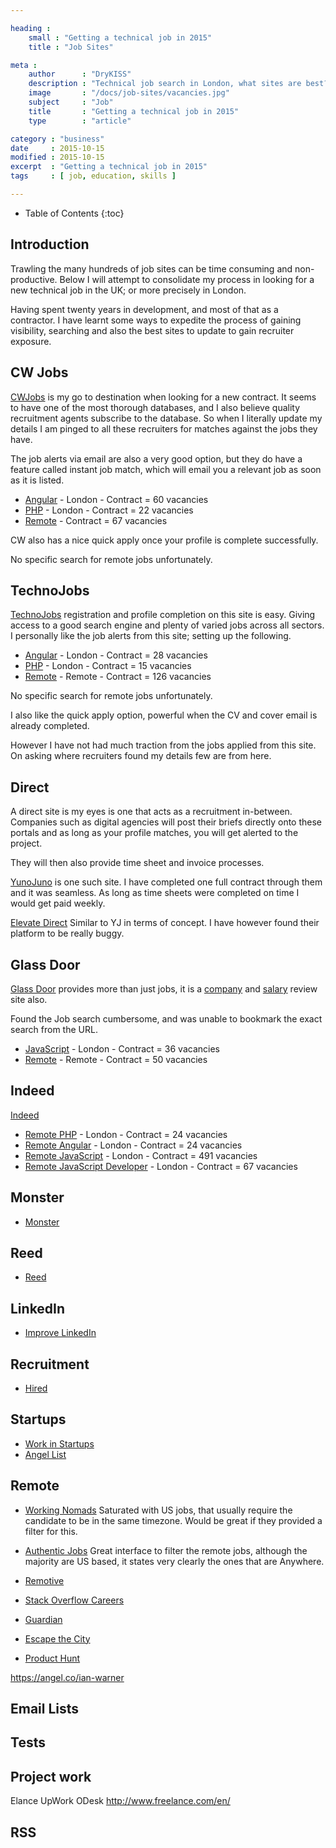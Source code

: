 ```yaml
---

heading :
    small : "Getting a technical job in 2015"
    title : "Job Sites"

meta :
    author      : "DryKISS"
    description : "Technical job search in London, what sites are best?"
    image       : "/docs/job-sites/vacancies.jpg"
    subject     : "Job"
    title       : "Getting a technical job in 2015"
    type        : "article"

category : "business"
date     : 2015-10-15
modified : 2015-10-15
excerpt  : "Getting a technical job in 2015"
tags     : [ job, education, skills ]

---
```


* Table of Contents
{:toc}

## Introduction

Trawling the many hundreds of job sites can be time consuming and non-
productive. Below I will attempt to consolidate my process in looking for a new
technical job in the UK; or more precisely in London.

Having spent twenty years in development, and most of that as a contractor. I
have learnt some ways to expedite the process of gaining visibility, searching
and also the best sites to update to gain recruiter exposure.

## CW Jobs

[CWJobs](http://www.cwjobs.co.uk/) is my go to destination when looking for a
new contract. It seems to have one of the most thorough databases, and I also
believe quality recruitment agents subscribe to the database. So when I
literally update my details I am pinged to all these recruiters for matches
against the jobs they have.

The job alerts via email are also a very good option, but they do have a feature
called instant job match, which will email you a relevant job as soon as it is
listed.

- [Angular](http://goo.gl/znDP1g) - London - Contract = 60 vacancies
- [PHP](http://goo.gl/oDwdpc)     - London - Contract = 22 vacancies
- [Remote](http://goo.gl/6uD3Uj)  - Contract = 67 vacancies

CW also has a nice quick apply once your profile is complete successfully.

No specific search for remote jobs unfortunately.

## TechnoJobs

[TechnoJobs](https://www.technojobs.co.uk/) registration and profile completion
on this site is easy. Giving access to a good search engine and plenty of varied
jobs across all sectors. I personally like the job alerts from this site;
setting up the following.

- [Angular](https://goo.gl/ddfYPD) - London - Contract = 28 vacancies
- [PHP](https://goo.gl/z6yVM1)     - London - Contract = 15 vacancies
- [Remote](https://goo.gl/GLNvCB)  - Remote - Contract = 126 vacancies

No specific search for remote jobs unfortunately.

I also like the quick apply option, powerful when the CV and cover email is
already completed.

However I have not had much traction from the jobs applied from this site. On
asking where recruiters found my details few are from here.

## Direct

A direct site is my eyes is one that acts as a recruitment in-between. Companies
such as digital agencies will post their briefs directly onto these portals and
as long as your profile matches, you will get alerted to the project.

They will then also provide time sheet and invoice processes.

[YunoJuno](https://app.yunojuno.com/p/ian-warner) is one such site. I have
completed one full contract through them and it was seamless. As long as time
sheets were completed on time I would get paid weekly.

[Elevate Direct](http://elevatedirect.com/) Similar to YJ in terms of concept. I
have however found their platform to be really buggy.

## Glass Door

[Glass Door](https://www.glassdoor.co.uk/) provides more than just jobs, it is a
[company](https://goo.gl/IUk7p7) and [salary](https://goo.gl/nwmxWQ) review site
also.

Found the Job search cumbersome, and was unable to bookmark the exact search
from the URL.

- [JavaScript](https://goo.gl/Ec9d1l) - London - Contract = 36 vacancies
- [Remote](https://goo.gl/zbyRcU)     - Remote - Contract = 50 vacancies

## Indeed

[Indeed](http://www.indeed.co.uk/)

- [Remote PHP](http://goo.gl/uewqNU)                  - London - Contract = 24 vacancies
- [Remote Angular](http://goo.gl/uewqNU)              - London - Contract = 24 vacancies
- [Remote JavaScript](http://goo.gl/DQ9QCx)           - London - Contract = 491 vacancies
- [Remote JavaScript Developer](http://goo.gl/43izFg) - London - Contract = 67 vacancies

## Monster

- [Monster](http://home.monster.co.uk/home/)

## Reed

- [Reed](http://www.reed.co.uk/)

## LinkedIn

- [Improve LinkedIn](http://goo.gl/QkEC7F)

## Recruitment

- [Hired](https://hired.com/)

## Startups

- [Work in Startups](http://workinstartups.com/)
- [Angel List](https://angel.co/)

## Remote

- [Working Nomads](http://www.workingnomads.co/)
Saturated with US jobs, that usually require the candidate to be in the same timezone.
Would be great if they provided a filter for this.

- [Authentic Jobs](https://authenticjobs.com/#types=7,1,3,5,2,6&onlyremote=1)
Great interface to filter the remote jobs, although the majority are US based, it
states very clearly the ones that are Anywhere.

- [Remotive](http://jobs.remotive.io/)
- [Stack Overflow Careers](http://careers.stackoverflow.com/uk/jobs/remote)
- [Guardian](https://jobs.theguardian.com/landingpage/2879819/jobs-remote-html/)
- [Escape the City](http://www.escapethecity.org/)
- [Product Hunt](https://www.producthunt.com/e/find-a-remote-job)

https://angel.co/ian-warner

## Email Lists

## Tests

## Project work

Elance
UpWork
ODesk
http://www.freelance.com/en/

## RSS